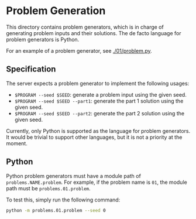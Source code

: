 # Problem Generation

This directory contains problem generators, which is in charge of generating
problem inputs and their solutions. The de facto language for problem
generators is Python.

For an example of a problem generator, see [./01/problem.py](./01/problem.py).

## Specification

The server expects a problem generator to implement the following usages:

- `$PROGRAM --seed $SEED`: generate a problem input using the given seed.
- `$PROGRAM --seed $SEED --part1`: generate the part 1 solution using the given seed.
- `$PROGRAM --seed $SEED --part2`: generate the part 2 solution using the given seed.

Currently, only Python is supported as the language for problem generators.
It would be trivial to support other languages, but it is not a priority at the
moment.

## Python

Python problem generators must have a module path of `problems.NAME.problem`.
For example, if the problem name is `01`, the module path must be
`problems.01.problem`.

To test this, simply run the following command:

```sh
python -m problems.01.problem --seed 0
```
